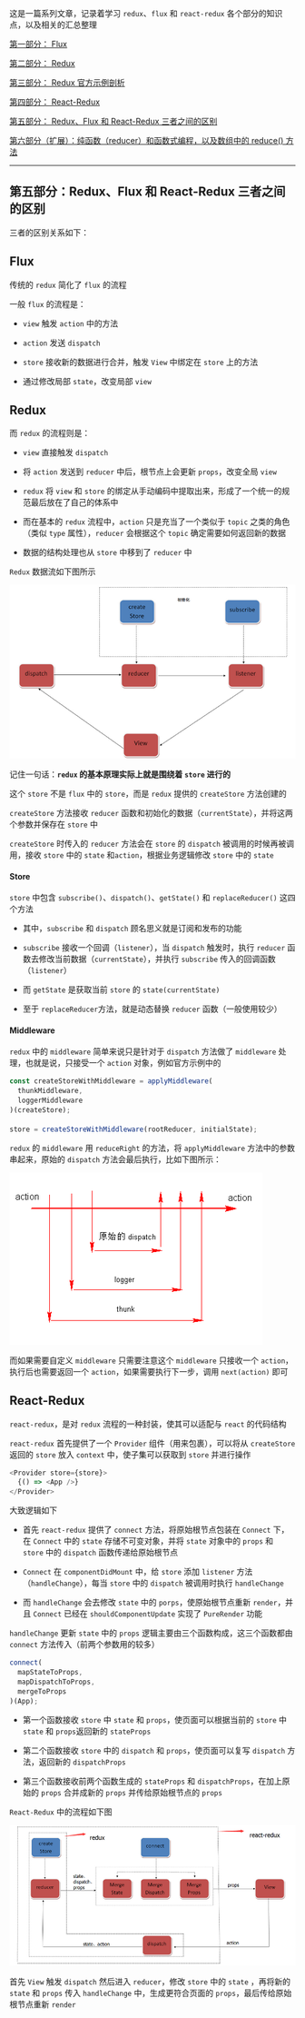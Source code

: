 这是一篇系列文章，记录着学习 `redux`、`flux` 和 `react-redux` 各个部分的知识点，以及相关的汇总整理

[第一部分： Flux](https://github.com/heptaluan/blog/blob/master/backups/react/05.md)

[第二部分： Redux](https://github.com/heptaluan/blog/blob/master/backups/react/06.md)

[第三部分： Redux 官方示例剖析](https://github.com/heptaluan/blog/blob/master/backups/react/07.md)

[第四部分： React-Redux](https://github.com/heptaluan/blog/blob/master/backups/react/08.md)

[第五部分： Redux、Flux 和 React-Redux 三者之间的区别](https://github.com/heptaluan/blog/blob/master/backups/react/09.md)

[第六部分（扩展）：纯函数（reducer）和函数式编程，以及数组中的 reduce() 方法](https://github.com/heptaluan/blog/blob/master/backups/react/10.md)

----



## 第五部分：Redux、Flux 和 React-Redux 三者之间的区别


三者的区别关系如下：

## Flux

传统的 `redux` 简化了 `flux` 的流程

一般 `flux` 的流程是：

* `view` 触发 `action` 中的方法

* `action` 发送 `dispatch`

* `store` 接收新的数据进行合并，触发 `View` 中绑定在 `store` 上的方法

* 通过修改局部 `state`，改变局部 `view`



## Redux

而 `redux` 的流程则是：

* `view` 直接触发 `dispatch`

* 将 `action` 发送到 `reducer` 中后，根节点上会更新 `props`，改变全局 `view`

* `redux` 将 `view` 和 `store` 的绑定从手动编码中提取出来，形成了一个统一的规范最后放在了自己的体系中

* 而在基本的 `redux` 流程中，`action` 只是充当了一个类似于 `topic` 之类的角色（类似 `type` 属性），`reducer` 会根据这个 `topic` 确定需要如何返回新的数据

* 数据的结构处理也从 `store` 中移到了 `reducer` 中



`Redux` 数据流如下图所示

![img](01.png)


记住一句话：**`redux` 的基本原理实际上就是围绕着 `store` 进行的**

这个 `store` 不是 `flux` 中的 `store`，而是 `redux` 提供的 `createStore` 方法创建的

`createStore` 方法接收 `reducer` 函数和初始化的数据（`currentState`），并将这两个参数并保存在 `store` 中

`createStore` 时传入的 `reducer` 方法会在 `store` 的 `dispatch` 被调用的时候再被调用，接收 `store` 中的 `state` 和`action`，根据业务逻辑修改 `store` 中的 `state`


#### Store

`store` 中包含 `subscribe()`、`dispatch()`、`getState()` 和 `replaceReducer()` 这四个方法

* 其中，`subscribe` 和 `dispatch` 顾名思义就是订阅和发布的功能

* `subscribe` 接收一个回调（`listener`），当 `dispatch` 触发时，执行 `reducer` 函数去修改当前数据（`currentState`），并执行 `subscribe` 传入的回调函数（`listener`）

* 而 `getState` 是获取当前 `store` 的 `state(currentState)`

* 至于 `replaceReducer`方法，就是动态替换 `reducer` 函数（一般使用较少）


#### Middleware

`redux` 中的 `middleware` 简单来说只是针对于 `dispatch` 方法做了 `middleware` 处理，也就是说，只接受一个 `action` 对象，例如官方示例中的

```js
const createStoreWithMiddleware = applyMiddleware(
  thunkMiddleware,
  loggerMiddleware
)(createStore);

store = createStoreWithMiddleware(rootReducer, initialState);
```

`redux` 的 `middleware` 用 `reduceRight` 的方法，将 `applyMiddleware` 方法中的参数串起来，原始的 `dispatch` 方法会最后执行，比如下图所示：

![img](02.png)

而如果需要自定义 `middleware` 只需要注意这个 `middleware` 只接收一个 `action`，执行后也需要返回一个 `action`，如果需要执行下一步，调用 `next(action)` 即可





## React-Redux

`react-redux`，是对 `redux` 流程的一种封装，使其可以适配与 `react` 的代码结构

`react-redux` 首先提供了一个 `Provider` 组件（用来包裹），可以将从 `createStore` 返回的 `store` 放入 `context` 中，使子集可以获取到 `store` 并进行操作

```js
<Provider store={store}>
  {() => <App />}
</Provider>
```

大致逻辑如下


* 首先 `react-redux` 提供了 `connect` 方法，将原始根节点包装在 `Connect` 下，在 `Connect` 中的 `state` 存储不可变对象，并将 `state` 对象中的 `props` 和 `store` 中的 `dispatch` 函数传递给原始根节点

* `Connect` 在 `componentDidMount` 中，给 `store` 添加 `listener` 方法（`handleChange`），每当 `store` 中的 `dispatch` 被调用时执行 `handleChange`

* 而 `handleChange` 会去修改 `state` 中的 `porps`，使原始根节点重新 `render`，并且 `Connect` 已经在 `shouldComponentUpdate` 实现了 `PureRender` 功能

`handleChange` 更新 `state` 中的 `props` 逻辑主要由三个函数构成，这三个函数都由 `connect` 方法传入（前两个参数用的较多）

```js
connect(
  mapStateToProps,
  mapDispatchToProps,
  mergeToProps
)(App);
```

* 第一个函数接收 `store` 中 `state` 和 `props`，使页面可以根据当前的 `store` 中 `state` 和 `props`返回新的 `stateProps`

* 第二个函数接收 `store` 中的 `dispatch` 和 `props`，使页面可以复写 `dispatch` 方法，返回新的 `dispatchProps`

* 第三个函数接收前两个函数生成的 `stateProps` 和 `dispatchProps`，在加上原始的 `props` 合并成新的 `props` 并传给原始根节点的 `props`


`React-Redux` 中的流程如下图

![img](03.png)

首先 `View` 触发 `dispatch` 然后进入 `reducer`，修改 `store` 中的 `state` ，再将新的 `state` 和 `props` 传入 `handleChange` 中，生成更符合页面的 `props`，最后传给原始根节点重新 `render`


